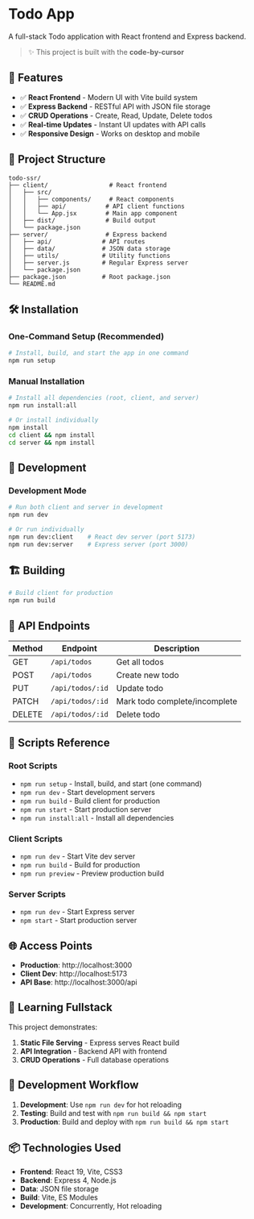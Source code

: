 # Todo App

A full-stack Todo application with React frontend and Express backend.

> ✨ This project is built with the **code-by-cursor**

## 🚀 Features

- ✅ **React Frontend** - Modern UI with Vite build system
- ✅ **Express Backend** - RESTful API with JSON file storage
- ✅ **CRUD Operations** - Create, Read, Update, Delete todos
- ✅ **Real-time Updates** - Instant UI updates with API calls
- ✅ **Responsive Design** - Works on desktop and mobile

## 📁 Project Structure

```
todo-ssr/
├── client/                 # React frontend
│   ├── src/
│   │   ├── components/     # React components
│   │   ├── api/           # API client functions
│   │   └── App.jsx        # Main app component
│   ├── dist/              # Build output
│   └── package.json
├── server/                # Express backend
│   ├── api/              # API routes
│   ├── data/             # JSON data storage
│   ├── utils/            # Utility functions
│   ├── server.js         # Regular Express server
│   └── package.json
├── package.json          # Root package.json
└── README.md
```

## 🛠️ Installation

### **One-Command Setup (Recommended)**
```bash
# Install, build, and start the app in one command
npm run setup
```

### **Manual Installation**
```bash
# Install all dependencies (root, client, and server)
npm run install:all

# Or install individually
npm install
cd client && npm install
cd server && npm install
```

## 🚀 Development

### **Development Mode**
```bash
# Run both client and server in development
npm run dev

# Or run individually
npm run dev:client    # React dev server (port 5173)
npm run dev:server    # Express server (port 3000)
```

## 🏗️ Building

```bash
# Build client for production
npm run build
```


## 📡 API Endpoints

| Method | Endpoint | Description |
|--------|----------|-------------|
| GET | `/api/todos` | Get all todos |
| POST | `/api/todos` | Create new todo |
| PUT | `/api/todos/:id` | Update todo |
| PATCH | `/api/todos/:id` | Mark todo complete/incomplete |
| DELETE | `/api/todos/:id` | Delete todo |

## 🔧 Scripts Reference

### **Root Scripts**
- `npm run setup` - Install, build, and start (one command)
- `npm run dev` - Start development servers
- `npm run build` - Build client for production
- `npm run start` - Start production server
- `npm run install:all` - Install all dependencies

### **Client Scripts**
- `npm run dev` - Start Vite dev server
- `npm run build` - Build for production
- `npm run preview` - Preview production build

### **Server Scripts**
- `npm run dev` - Start Express server
- `npm start` - Start production server

## 🌐 Access Points

- **Production**: http://localhost:3000
- **Client Dev**: http://localhost:5173
- **API Base**: http://localhost:3000/api

## 📝 Learning Fullstack

This project demonstrates:

1. **Static File Serving** - Express serves React build
2. **API Integration** - Backend API with frontend
3. **CRUD Operations** - Full database operations

## 🔄 Development Workflow

1. **Development**: Use `npm run dev` for hot reloading
2. **Testing**: Build and test with `npm run build && npm start`
3. **Production**: Build and deploy with `npm run build && npm start`

## 📦 Technologies Used

- **Frontend**: React 19, Vite, CSS3
- **Backend**: Express 4, Node.js
- **Data**: JSON file storage
- **Build**: Vite, ES Modules
- **Development**: Concurrently, Hot reloading
